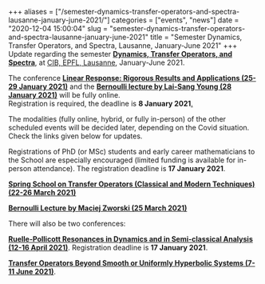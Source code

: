 +++
aliases = ["/semester-dynamics-transfer-operators-and-spectra-lausanne-january-june-2021/"]
categories = ["events", "news"]
date = "2020-12-04 15:00:04"
slug = "semester-dynamics-transfer-operators-and-spectra-lausanne-january-june-2021"
title = "Semester Dynamics, Transfer Operators, and Spectra, Lausanne, January-June 2021"
+++
Update regarding the semester [**Dynamics, Transfer Operators, and
Spectra**](https://cib.epfl.ch/semesters/38/show), at [CIB, EPFL,
Lausanne](https://cib.epfl.ch/), January-June 2021.

The conference **[Linear Response: Rigorous Results and Applications
(25-29 January 2021)](https://cib.epfl.ch/events/1507)** and the
**[Bernoulli lecture by Lai-Sang Young (28 January
2021)](https://cib.epfl.ch/events/1529)** will be fully online.  
Registration is required, the deadline is **8 January
2021**[.](https://cib.epfl.ch/events/1529)

The modalities (fully online, hybrid, or fully in-person) of the other
scheduled events will be decided later, depending on the Covid
situation. Check the links given below for updates.

Registrations of PhD (or MSc) students and early career mathematicians
to the School are especially encouraged (limited funding is available
for in-person attendance). The registration deadline is **17 January
2021**.

**[Spring School on Transfer Operators (Classical and Modern Techniques)
(22-26 March 2021)](https://cib.epfl.ch/events/1508)**  
  
**[Bernoulli Lecture by Maciej Zworski (25 March
2021)](https://cib.epfl.ch/events/1530)**

There will also be two conferences:

**[Ruelle-Pollicott Resonances in Dynamics and in Semi-classical
Analysis (12-16 April 2021)](https://cib.epfl.ch/events/1509)**.
Registration deadline is **17 January 2021**.

**[Transfer Operators Beyond Smooth or Uniformly Hyperbolic Systems
(7-11 June 2021)](https://cib.epfl.ch/events/1510)**.
